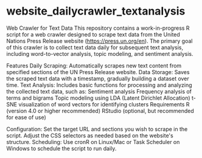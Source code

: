 # website_dailycrawler_textanalysis

Web Crawler for Text Data
This repository contains a work-in-progress R script for a web crawler designed to scrape text data from the United Nations Press Release website (https://press.un.org/en). The primary goal of this crawler is to collect text data daily for subsequent text analysis, including word-to-vector analysis, topic modeling, and sentiment analysis.

Features
Daily Scraping: Automatically scrapes new text content from specified sections of the UN Press Release website.
Data Storage: Saves the scraped text data with a timestamp, gradually building a dataset over time.
Text Analysis: Includes basic functions for processing and analyzing the collected text data, such as:
Sentiment analysis
Frequency analysis of terms and bigrams
Topic modeling using LDA (Latent Dirichlet Allocation)
t-SNE visualization of word vectors for identifying clusters
Requirements
R (version 4.0 or higher recommended)
RStudio (optional, but recommended for ease of use)

Configuration: Set the target URL and sections you wish to scrape in the script. Adjust the CSS selectors as needed based on the website's structure.
Scheduling: Use cronR on Linux/Mac or Task Scheduler on Windows to schedule the script to run daily.
